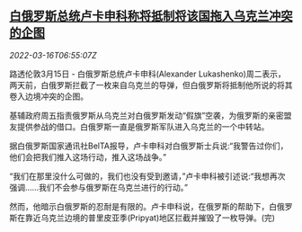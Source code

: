 <!--1647414062000-->
[白俄罗斯总统卢卡申科称将抵制将该国拖入乌克兰冲突的企图](https://cn.reuters.com/article/belarus-ukraine-0315-tues-idCNKCS2LD0JL)
------

<div><i>2022-03-16T06:55:07Z</i></div><p>路透伦敦3月15日 - 白俄罗斯总统卢卡申科(Alexander Lukashenko)周二表示，两天前，白俄罗斯拦截了一枚来自乌克兰的导弹，但白俄罗斯将抵制他所说的将其卷入边境冲突的企图。</p><p>基辅政府周五指责俄罗斯从乌克兰对白俄罗斯发动“假旗”空袭，为俄罗斯的亲密盟友提供参战的借口。白俄罗斯一直是俄罗斯军队进入乌克兰的一个中转站。</p><p>据白俄罗斯国家通讯社BelTA报导，卢卡申科对白俄罗斯士兵说:“我警告过你们，他们会把我们推入这场行动，推入这场战争。”</p><p>“我们在那里没什么可做的，我们也没有受到邀请，”卢卡申科被引述说:“我想再次强调……我们不会参与俄罗斯在乌克兰进行的行动。”</p><p>然而，他暗示白俄罗斯的忍耐是有限的。卢卡申科说，在俄罗斯的帮助下，白俄罗斯在靠近乌克兰边境的普里皮亚季(Pripyat)地区拦截并摧毁了一枚导弹。(完)</p>

